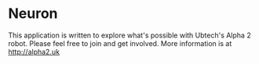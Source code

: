 # Neuron
This application is written to explore what's possible with Ubtech's Alpha 2 robot.  Please feel free to join and get involved. More information is at http://alpha2.uk
